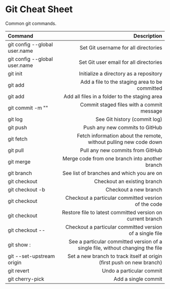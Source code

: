 # Git Cheat Sheet

Common git commands.

| Command | Description |
| :------ | ----------: | 
| git config --global user.name | Set Git username for all directories |
| git config --global user.name | Set Git user email for all directories |
| git init | Initialize a directory as a repository |
| git add <filename> | Add a file to the staging area to be committed |
| git add <folder> | Add all files in a folder to the staging area |
| git commit -m "<message>" | Commit staged files with a commit message |
| git log | See Git history (commit log) |
| git push | Push any new commits to GitHub |
| git fetch | Fetch information about the remote, without pulling new code down |
| git pull | Pull any new commits from GitHub |
| git merge <from branch> <into branch> | Merge code from one branch into another branch |
| git branch | See list of branches and which you are on |
| git checkout <branch name> | Checkout an existing branch |
| git checkout -b <new branch name> | Checkout a new branch |
| git checkout <commit hash> | Checkout a particular committed vesrion of the code |
| git checkout <filename> | Restore file to latest committed version on current branch |
| git checkout <commit hash> -- <path to file> | Checkout a particular committed version of a single file |
| git show <commit hash>:<path to file> | See a particular committed version of a single file, without changing the file |
| git --set-upstream origin <branch name> | Set a new branch to track itself at origin (first push on new branch) |
| git revert <commit hash> | Undo a particular commit |
| git cherry-pick <commit hash> | Add a single commit |





